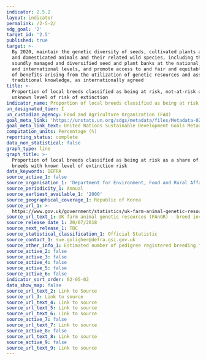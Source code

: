 ```yaml
---
indicator: 2.5.2
layout: indicator
permalink: /2-5-2/
sdg_goal: '2'
target_id: '2.5'
published: true
target: >-
  By 2020, maintain the genetic diversity of seeds, cultivated plants and farmed
  and domesticated animals and their related wild species, including through
  soundly managed and diversified seed and plant banks at the national, regional
  and international levels, and promote access to and fair and equitable sharing
  of benefits arising from the utilization of genetic resources and associated
  traditional knowledge, as internationally agreed
title: >-
  Proportion of local breeds classified as being at risk, not-at-risk or at
  unknown level of risk of extinction
indicator_name: Proportion of local breeds classified as being at risk of extinction
un_designated_tier: I
un_custodian_agency: Food and Agriculture Organization (FAO)
goal_meta_link: 'https://unstats.un.org/sdgs/metadata/files/Metadata-02-05-02.pdf'
goal_meta_link_text: United Nations Sustainable Development Goals Metadata (PDF 220 KB)
computation_units: Percentage (%)
reporting_status: complete
data_non_statistical: false
graph_type: line
graph_title: >-
  Proportion of local breeds classified as being at risk as a share of local
  breeds with known level of extinction risk
data_keywords: DEFRA
source_active_1: false
source_organisation_1: 'Department for Environment, Food and Rural Affairs (DEFRA)'
source_periodicity_1: Annual
source_earliest_available_1: '2000'
source_geographical_coverage_1: Republic of Korea
source_url_1: >-
  https://www.gov.uk/government/statistics/uk-farm-animal-genetic-resources-fangr-breed-inventory-results
source_url_text_1: UK farm animal genetic resources (FAnGR) - breed inventory results
source_release_date_1: 20/07/2018
source_next_release_1: TBC
source_statistical_classification_1: Official Statistic
source_contact_1: sue.goligher@defra.gsi.gov.uk
source_other_info_1: Estimated number of pedigree registered breeding females
source_active_2: false
source_active_3: false
source_active_4: false
source_active_5: false
source_active_6: false
indicator_sort_order: 02-05-02
data_show_map: false
source_url_text_2: Link to Source
source_url_3: Link to source
source_url_text_4: Link to source
source_url_text_5: Link to source
source_url_text_6: Link to source
source_active_7: false
source_url_text_7: Link to source
source_active_8: false
source_url_text_8: Link to source
source_active_9: false
source_url_text_9: Link to source
---
```

